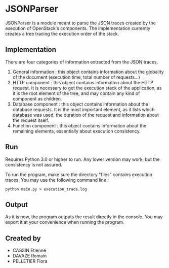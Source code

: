 # JSONParser
JSONParser is a module meant to parse the JSON traces created by the execution of OpenStack's components.
The implementation currently creates a tree tracing the execution order of the stack.

## Implementation
There are four categories of information extracted from the JSON traces.
1. General information : this object contains information about the globality of the document (execution time, total number of requests...)
2. HTTP component : this object contains information about the HTTP request. It is necessary to get the execution stack of the application, as it is the root element of the tree, and may contain any kind of component as children.
3. Database component : this object contains information about the database requests. It is the most important element, as it lists which database was used, the duration of the request and information about the request itself.
4. Function component : this object contains information about the remaining elements, essentially about execution consistency.

## Run
Requires Python 3.0 or higher to run. Any lower version may work, but the consistency is not assured.

To run the program, make sure the directory "files" contains execution traces. You may use the following command line :
```
python main.py > execution_trace.log
```

## Output
As it is now, the program outputs the result directly in the console. You may export it at your convenience when running the program.

## Created by
* CASSIN Etienne
* DAVAZE Romain
* PELLETIER Flora